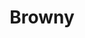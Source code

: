 ---
language: id
layout: product-item
title: Browny
description: Description in &amp; Browny
keyword: keyword in Browny
image: /images/Browny-Scored-Chisel-2cm-website.jpg
sub-title: Browny
article-1: Height &#58; 8" <br>Length &#58; 36" &#38; Random lengths 8″ - 30″<br>Depth &#58; 1/2″<br>Panel &#58; Scored Chisel 3 mm <br>Color &#58; Almond based with flecks of seashells
title-right: Browny
article-right: Browny
title-2: Browny
article-2: Browny
article-3: Browny
alt-slide1: Browny
alt-slide2: Browny
alt-slide3: Browny
slide1: /images/Browny-Scored-Chisel-2cm-website.jpg
slide2: /images/Browny-Scored-Chisel-2cm-website.jpg
slide3: /images/Browny-Scored-Chisel-2cm-website.jpg
---